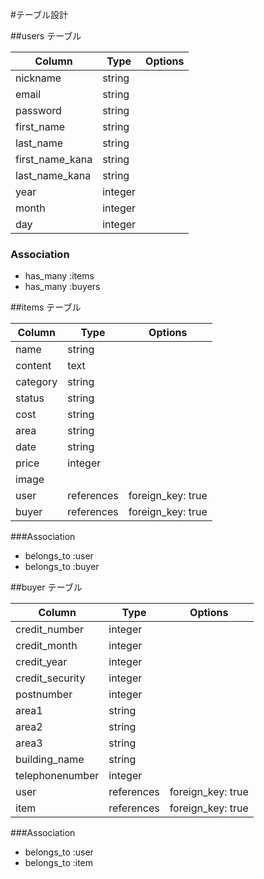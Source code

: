 #テーブル設計

##users テーブル

| Column            | Type      | Options     |
| ----------------- | --------- | ----------- |
| nickname          | string    |             |
| email             | string    |             |
| password          | string    |             |
| first_name        | string    |             |
| last_name         | string    |             |
| first_name_kana   | string    |             |
| last_name_kana    | string    |             |
| year              | integer   |             |
| month             | integer   |             |
| day               | integer   |             |

### Association

- has_many :items
- has_many :buyers

##items テーブル

| Column   | Type       | Options                        |
| -------- | ------     | -----------                    |
| name     | string     |                                |
| content  | text       |                                |
| category | string     |                                |
| status   | string     |                                | 
| cost     | string     |                                |
| area     | string     |                                |
| date     | string     |                                |
| price    | integer    |                                |
| image    |            |                                |activestorageで実装
| user     | references |              foreign_key: true |
| buyer    | references |              foreign_key: true |

###Association

- belongs_to :user
- belongs_to :buyer


##buyer テーブル

| Column          | Type       | Options                       |
| --------------  | ---------- | ----------------------------- |
| credit_number   | integer    |                               |
| credit_month    | integer    |                               |
| credit_year     | integer    |                               |
| credit_security | integer    |                               |
| postnumber      | integer    |                               |
| area1           | string     |                               |
| area2           | string     |                               |
| area3           | string     |                               |
| building_name   | string     |                               |
| telephonenumber | integer    |                               |
| user            | references |             foreign_key: true |
| item            | references |             foreign_key: true |

###Association

- belongs_to :user
- belongs_to :item
